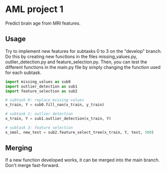 # AML project 1

Predict brain age from MRI features.

## Usage

Try to implement new features for subtasks 0 to 3 on the "develop" branch.
Do this by creating new functions in the files missing_values.py, outlier_detection.py and 
feature_selection.py. Then, you can test the different functions in the main.py file by simply 
changing the function used for each subtask.

```python
import missing_values as sub0
import outlier_detection as sub1
import feature_selection as sub2

# subtask 0: replace missing values
x_train, Y = sub0.fill_nan(x_train, y_train)

# subtask 1: outlier detection
x_train, Y = sub1.outlier_detection(x_train, Y)

# subtask 3: feature selection
x_smol, new_test = sub2.feature_select_tree(x_train, Y, test, 500)

```

## Merging
If a new function developed works, it can be merged into the main branch. Don't merge fast-forward.
